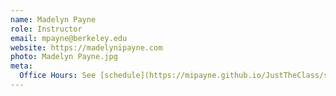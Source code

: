 ```yaml
---
name: Madelyn Payne
role: Instructor
email: mpayne@berkeley.edu
website: https://madelynipayne.com
photo: Madelyn Payne.jpg
meta:
  Office Hours: See [schedule](https://mipayne.github.io/JustTheClass/schedule/)
---
```




